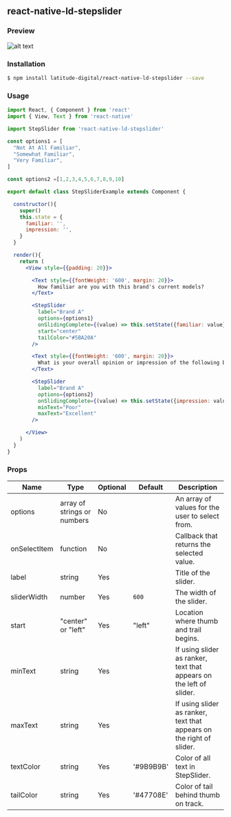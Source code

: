 ## react-native-ld-stepslider


### Preview
![alt text](http://i.giphy.com/l3q2RujW9PM3bymkg.gif)

### Installation
```bash
$ npm install latitude-digital/react-native-ld-stepslider --save
```

### Usage
```jsx
import React, { Component } from 'react'
import { View, Text } from 'react-native'

import StepSlider from 'react-native-ld-stepslider'

const options1 = [
  "Not At All Familiar",
  "Somewhat Familiar",
  "Very Familiar",
]

const options2 =[1,2,3,4,5,6,7,8,9,10]

export default class StepSliderExample extends Component {

  constructor(){
    super()
    this.state = {
      familiar: '',
      impression: '',
    }
  }

  render(){
    return (
      <View style={{padding: 20}}>

        <Text style={{fontWeight: '600', margin: 20}}>
          How familiar are you with this brand's current models?
        </Text>

        <StepSlider
          label="Brand A"
          options={options1}
          onSlidingComplete={(value) => this.setState({familiar: value})}
          start="center"
          tailColor="#5BA20A"
        />

        <Text style={{fontWeight: '600', margin: 20}}>
          What is your overall opinion or impression of the following brand?
        </Text>

        <StepSlider
          label="Brand A"
          options={options2}
          onSlidingComplete={(value) => this.setState({impression: value})}
          minText="Poor"
          maxText="Excellent"
        />

      </View>
    )
  }
}
```

### Props

| Name | Type | Optional | Default | Description |
| --- | --- | --- | --- | --- |
| options | array of strings or numbers | No |  | An array of values for the user to select from. |
| onSelectItem | function | No |  | Callback that returns the selected value. |
| label | string | Yes |  | Title of the slider. |
| sliderWidth | number | Yes | `600` | The width of the slider. |
| start | "center" or "left" | Yes | "left" | Location where thumb and trail begins. |
| minText | string | Yes | | If using slider as ranker, text that appears on the left of slider. |
| maxText | string | Yes | | If using slider as ranker, text that appears on the right of slider. |
| textColor | string | Yes | '#9B9B9B' | Color of all text in StepSlider. |
| tailColor | string | Yes | '#47708E' | Color of tail behind thumb on track. |
